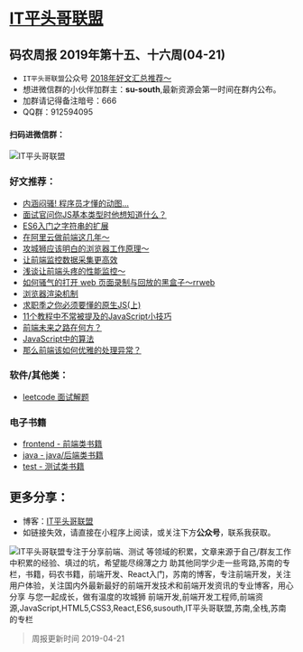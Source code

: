 
# [IT平头哥联盟](https://susouth.com/ "@IT·平头哥联盟，码农书籍，苏南的专栏")

##  码农周报 2019年第十五、十六周(04-21)

+ `IT平头哥联盟`公众号 [2018年好文汇总推荐～](https://mp.weixin.qq.com/s/-BA4X3ScSSpsZRrUCyTuBw)
+ 想进微信群的小伙伴加群主：**su-south**,最新资源会第一时间在群内公布。
+ 加群请记得备注暗号：666 
+ QQ群：912594095 
#### 扫码进微信群：
![IT平头哥联盟](https://user-images.githubusercontent.com/18324563/55072435-11916a00-50c6-11e9-86ff-b906d7040c2d.png)

### 好文推荐：
+ [内涵闷骚! 程序员才懂的动图...](https://mp.weixin.qq.com/s/HnxmOFlvZ-X5wAyjuEFyjg)
+ [面试官问你JS基本类型时他想知道什么？](https://mp.weixin.qq.com/s/UJ_zTt85VafVQhZblQAKJQ)
+ [ES6入门之字符串的扩展](https://segmentfault.com/a/1190000018927883)
+ [在阿里云做前端这几年～](https://mp.weixin.qq.com/s/f7rnLewqT4csKqfuw9IW0g)
+ [攻城狮应该明白的浏览器工作原理～](https://mp.weixin.qq.com/s/RiJ0tRuuLEZL63Jz6N8FhQ)
+ [让前端监控数据采集更高效](https://segmentfault.com/a/1190000018918875)
+ [浅谈让前端头疼的性能监控～](https://mp.weixin.qq.com/s/TYZV7ZWHVS9vOkLneVco1Q)
+ [如何骚气的打开 web 页面录制与回放的黑盒子～rrweb](https://mp.weixin.qq.com/s/rekl6pqAgBLKE9IMj24m9Q)
+ [浏览器渲染机制](https://segmentfault.com/a/1190000018917730)
+ [求职季之你必须要懂的原生JS(上)](https://mp.weixin.qq.com/s/qwcQ2_9WGdAlbzUjQ-Du3Q)
+ [11个教程中不常被提及的JavaScript小技巧](https://segmentfault.com/a/1190000018897633)
+ [前端未来之路在何方？](https://mp.weixin.qq.com/s/e4kX45oYBsHTvc4Q4QLivA)
+ [JavaScript中的算法](https://mp.weixin.qq.com/s/r1Hsha5hz9sj9g0bt1HVjQ)
+ [那么前端该如何优雅的处理异常？](https://mp.weixin.qq.com/s/h0WhtNXy7MMP6OYrqSCVHQ)

### 软件/其他类：
+ [leetcode 面试解题 ](https://github.com/meibin08/free-programming-books/issues "996.ICU 指的是 “工作 996”， 生病 ICU 。在中国，这是程序员之间的一种自嘲的说法，意思是按照 996 的模式工作，那以后就得进 ICU 了。")


### 电子书籍
+ [frontend - 前端类书籍](../frontend "前端类电子书籍整理")
+ [java - java/后端类书籍](../java "java或后端开发人员电子书籍整理")
+ [test - 测试类书籍](../test "测试人员电子书籍整理")

## 更多分享：
+ 博客：[IT平头哥联盟](https://susouth.com "IT平头哥联盟")
+ 如链接失效，请直接在小程序上阅读，或关注下方**公众号**，联系我获取。

![IT平头哥联盟专注于分享前端、测试 等领域的积累，文章来源于自己/群友工作中积累的经验、填过的坑，希望能尽绵薄之力 助其他同学少走一些弯路,苏南的专栏，书籍，码农书籍，前端开发、React入门，苏南的博客，专注前端开发，关注用户体验，关注国内外最新最好的前端开发技术和前端开发资讯的专业博客，用心分享 与您一起成长，做有温度的攻城狮 前端开发,前端开发工程师,前端资源,JavaScript,HTML5,CSS3,React,ES6,susouth,IT平头哥联盟,苏南,全栈,苏南的专栏](https://user-images.githubusercontent.com/18324563/49295841-ae197600-f4f1-11e8-80c9-53ee54ee1f86.png "IT平头哥联盟")

> 周报更新时间 2019-04-21


